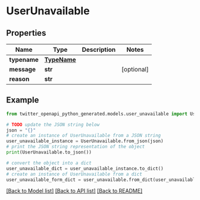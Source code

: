 # UserUnavailable


## Properties

Name | Type | Description | Notes
------------ | ------------- | ------------- | -------------
**typename** | [**TypeName**](TypeName.md) |  | 
**message** | **str** |  | [optional] 
**reason** | **str** |  | 

## Example

```python
from twitter_openapi_python_generated.models.user_unavailable import UserUnavailable

# TODO update the JSON string below
json = "{}"
# create an instance of UserUnavailable from a JSON string
user_unavailable_instance = UserUnavailable.from_json(json)
# print the JSON string representation of the object
print(UserUnavailable.to_json())

# convert the object into a dict
user_unavailable_dict = user_unavailable_instance.to_dict()
# create an instance of UserUnavailable from a dict
user_unavailable_form_dict = user_unavailable.from_dict(user_unavailable_dict)
```
[[Back to Model list]](../README.md#documentation-for-models) [[Back to API list]](../README.md#documentation-for-api-endpoints) [[Back to README]](../README.md)


